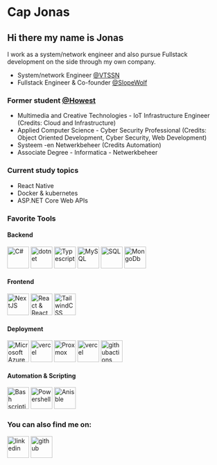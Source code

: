 # Cap Jonas
## Hi there my name is Jonas
I work as a system/network engineer and also pursue Fullstack development on the side through my own company.

- System/network Engineer [@VTSSN](https://vtssn.net/)
- Fullstack Engineer & Co-founder [@SlopeWolf](https://slopewolf.com)

### Former student [@Howest](https://www.howest.be/en)
- Multimedia and Creative Technologies - IoT Infrastructure Engineer (Credits: Cloud and Infrastructure)
- Applied Computer Science - Cyber Security Professional (Credits: Object Oriented Development, Cyber Security, Web Development)
- Systeem -en Netwerkbeheer (Credits Automation)
- Associate Degree - Informatica - Netwerkbeheer

<!--START_SECTION:activity-->

### Current study topics
- React Native
- Docker & kubernetes
- ASP.NET Core Web APIs
  
### Favorite Tools
#### Backend
<div>
  <img src='https://cdn.jsdelivr.net/npm/simple-icons@3.0.1/icons/csharp.svg' alt='C#' height='50' title='C#'/>
  <img src='https://cdn.jsdelivr.net/npm/simple-icons@3.0.1/icons/dot-net.svg' alt='dotnet' height='50' title='dotnet'/>
  <img src='https://cdn.jsdelivr.net/npm/simple-icons@3.0.1/icons/typescript.svg' alt='Typescript' height='50' title='Typescript/'>
  <img src='https://cdn.jsdelivr.net/npm/simple-icons@3.0.1/icons/mysql.svg' alt='MySQL' height='50' title='MySQL'/>
  <img src='https://cdn.jsdelivr.net/npm/simple-icons@3.0.1/icons/microsoftsqlserver.svg' alt='SQL' height='50' title='MicrosoftSQLServer'/>
  <img src='https://cdn.jsdelivr.net/npm/simple-icons@3.0.1/icons/mongodb.svg' alt='MongoDb' height='50' title='MongoDb'/>
</div>

#### Frontend
<div>
  <img src='https://cdn.jsdelivr.net/npm/simple-icons@3.0.1/icons/next-dot-js.svg' alt='NextJS' height='50' title='NextJS'/>
  <img src="https://cdn.jsdelivr.net/npm/simple-icons@3.0.1/icons/react.svg" alt="React & React Native" height='50' title='React & React Native'/>
  <img src='https://cdn.jsdelivr.net/npm/simple-icons@3.0.1/icons/tailwindcss.svg' alt='TailwindCSS' height='50' title='TailwindCSS'/>
</div>
  
#### Deployment
<div>
  <img src='https://cdn.jsdelivr.net/npm/simple-icons@3.0.1/icons/microsoftazure.svg' alt='Microsoft Azure' height='50' title='Microsoft Azure'>
  <img src='https://cdn.jsdelivr.net/npm/simple-icons@3.0.1/icons/docker.svg' alt='vercel' height='50' title='docker'>
  <img src='https://cdn.jsdelivr.net/npm/simple-icons@3.0.1/icons/proxmox.svg' alt='Proxmox' height='50' title='Proxmox'>
  <img src='https://cdn.jsdelivr.net/npm/simple-icons@3.0.1/icons/vercel.svg' alt='vercel' height='50' title='vercel'>
  <img src='https://cdn.jsdelivr.net/npm/simple-icons@3.0.1/icons/githubactions.svg' alt='githubactions' height='50' title='githubactions'>
</div>

#### Automation & Scripting
<div>
  <img src='https://cdn.jsdelivr.net/npm/simple-icons@3.0.1/icons/gnubash.svg' alt='Bash scripting' height='50' title='Bash scripting'>
  <img src='https://cdn.jsdelivr.net/npm/simple-icons@3.0.1/icons/powershell.svg' alt='Powershell' height='50' title='Powershell'>
  <img src='https://cdn.jsdelivr.net/npm/simple-icons@3.0.1/icons/ansible.svg' alt='Anisble' height='50' title='Ansible'>
</div>

### You can also find me on:
[<img src='https://cdn.jsdelivr.net/npm/simple-icons@3.0.1/icons/linkedin.svg' alt='linkedin' height='50'>](https://www.linkedin.com/in/jonas-cap/)
[<img src='https://cdn.jsdelivr.net/npm/simple-icons@3.0.1/icons/github.svg' alt='github' height='50'>](https://github.com/jonascap98)  

